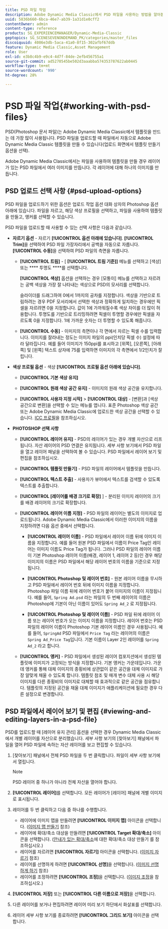 ```yaml
---
title: PSD 파일 작업
description: Adobe Dynamic Media Classic에서 PSD 파일을 사용하는 방법을 알아봅니다.
uuid: 5836b660-6bca-46e7-ab39-1a31d1e0cff2
contentOwner: admin
content-type: reference
products: SG_EXPERIENCEMANAGER/Dynamic-Media-Classic
geptopics: SG_SCENESEVENONDEMAND_PK/categories/master_files
discoiquuid: 4086e3db-5aca-41a0-8f15-302afbf67ddb
feature: Dynamic Media Classic,Asset Management
role: User
exl-id: e3b8c4b9-e9c4-4d7f-84de-2efb456755a1
source-git-commit: ad5270545be502d3aaabba574353787622ab0445
workflow-type: tm+mt
source-wordcount: '990'
ht-degree: 28%

---
```


# PSD 파일 작업{#working-with-psd-files}

<!--   USED TO BE AN OPTION UNDER COLOR PROFILE OPTIONS * **Convert To sRGB (default)** - Converts to sRGB (Standard Red Green Blue). sRGB is the recommended color space for displaying images on web pages. -->

PSD(Photoshop 문서 파일)는 Adobe Dynamic Media Classic에서 템플릿을 만드는 데 가장 많이 사용됩니다. PSD 파일을 업로드할 때 파일에서 자동으로 Adobe Dynamic Media Classic 템플릿을 만들 수 있습니다(업로드 화면에서 템플릿 만들기 옵션을 선택).

Adobe Dynamic Media Classic에서는 파일을 사용하여 템플릿을 만들 경우 레이어가 있는 PSD 파일에서 여러 이미지를 만듭니다. 각 레이어에 대해 하나의 이미지를 만듭니다.

## PSD 업로드 선택 사항 {#psd-upload-options}

PSD 파일을 업로드하기 위한 옵션은 업로드 작업 옵션 대화 상자의 Photoshop 옵션 아래에 있습니다. 파일을 자르고, 해당 색상 프로필을 선택하고, 파일을 사용하여 템플릿을 만들고, 앵커를 선택할 수 있습니다.

PSD 파일을 업로드할 때 사용할 수 있는 선택 사항은 다음과 같습니다.

* **자르기 옵션**  - 자르기  **[!UICONTROL 옵션 아래에 있습니다]**. **[!UICONTROL Trim]**&#x200B;을 선택하여 PSD 파일 가장자리에서 공백을 자동으로 자릅니다. **[!UICONTROL 수동]**&#x200B;을 선택하여 PSD 파일의 측면을 자릅니다.

   * **[!UICONTROL 트림]**  - [ **[!UICONTROL 트림 기준]]** 메뉴를 선택하고 [색상] 또는  **** 투명도 ****&#x200B;를 선택합니다.

      **[!UICONTROL 색상]** 옵션을 선택하는 경우 [모퉁이] 메뉴를 선택하고 자르려는 공백 색상을 가장 잘 나타내는 색상으로 PSD의 모서리를 선택합니다.

      슬라이더를 드래그하여 0에서 1까지의 공차를 지정합니다. 색상을 기반으로 트림하려는 경우 PDF 모서리에서 선택한 색상과 정확하게 일치하는 경우에만 픽셀을 자르려면 0을 지정합니다. 값이 1에 가까워질수록 색상 차이를 더 많이 허용합니다. 투명도를 기반으로 트리밍하려면 픽셀이 투명할 경우에만 픽셀을 자르도록 0을 지정합니다. 1에 가까운 숫자는 더 투명할 수 있도록 해줍니다.

   * **[!UICONTROL 수동]**  - 이미지의 측면이나 각 면에서 자르는 픽셀 수를 입력합니다. 이미지를 잘라내는 정도는 이미지 파일의 ppi(인치당 픽셀 수) 설정에 따라 달라집니다. 예를 들어 이미지가 150ppi를 표시하고 [위쪽], [오른쪽], [아래쪽] 및 [왼쪽] 텍스트 상자에 75를 입력하면 이미지의 각 측면에서 1/2인치가 잘립니다.

* **색상 프로필 옵션**  - 색상  **[!UICONTROL 프로필 옵션 아래에 있습니다]**.

   * **[!UICONTROL 기본 색상 유지]**

   * **[!UICONTROL 원래 색상 공간 유지]**  - 이미지의 원래 색상 공간을 유지합니다.

   * **[!UICONTROL 사용자 지정 시작]**  >  **[!UICONTROL 대상]**  - [변환]과 [색상 공간으로 변환]을 선택할 수 있는 메뉴를 엽니다. 표준 Photoshop 색상 공간 또는 Adobe Dynamic Media Classic에 업로드한 색상 공간을 선택할 수 있습니다. [ICC 프로필](/help/icc-profiles.md)을 참조하십시오.

* **PHOTOSHOP 선택 사항**

   * **[!UICONTROL 레이어 유지]**  - PSD의 레이어가 있는 경우 개별 자산으로 리프됩니다. 자산 레이어의 PSD 연결은 유지됩니다. 세부 사항 보기에서 PSD 파일을 열고 레이어 패널을 선택하여 볼 수 있습니다. PSD 파일에서 레이어 보기 및 편집을 참조하십시오.

   * **[!UICONTROL 템플릿 만들기]**  - PSD 파일의 레이어에서 템플릿을 만듭니다.

   * **[!UICONTROL 텍스트 추출]**  - 사용자가 뷰어에서 텍스트를 검색할 수 있도록 텍스트를 추출합니다.

   * **[!UICONTROL [레이어를 배경 크기로 확장]** ] - 분리된 이미지 레이어의 크기를 배경 레이어의 크기로 확장합니다.

   * **[!UICONTROL 레이어 이름 지정]**  - PSD 파일의 레이어는 별도의 이미지로 업로드됩니다. Adobe Dynamic Media Classic에서 이러한 이미지의 이름을 지정하려면 다음 옵션 중에서 선택합니다.

      * **[!UICONTROL 레이어 이름]**  - PSD 파일에서 레이어 이름 뒤에 이미지 이름을 지정합니다. 예를 들어 원본 PSD 파일에서 이름이 Price Tag인 레이어는 이미지 이름도 Price Tag가 됩니다. 그러나 PSD 파일의 레이어 이름이 기본 Photoshop 레이어 이름(배경, 레이어 1, 레이어 2 등)인 경우 해당 이미지의 이름은 PSD 파일에서 해당 레이어 번호의 이름을 기준으로 지정됩니다. <!-- not their default layer names -->

      * **[!UICONTROL Photoshop 및 레이어 번호]**  - 원본 레이어 이름을 무시하고 PSD 파일에서 레이어 번호 뒤에 이미지 이름을 지정합니다. Photoshop 파일 이름 뒤에 레이어 번호가 붙어 이미지의 이름이 지정됩니다. 예를 들어, `Spring Ad.psd` 라는 파일의 두 번째 레이어의 이름은 Photoshop에 기본이 아닌 이름이 있어도 `Spring Ad_2` 로 지정됩니다.

      * **[!UICONTROL Photoshop 및 레이어 이름]**  - PSD 파일 뒤에 레이어 이름 또는 레이어 번호가 오는 이미지 이름을 지정합니다. 레이어 번호는 PSD 파일의 레이어 이름이 Photoshop 기본 레이어 이름인 경우 사용됩니다. 예를 들어, `SpringAd` PSD 파일에서 `Price Tag` 라는 레이어의 이름은 `Spring Ad_Price Tag`입니다. 기본 이름이 Layer 2인 레이어를 `Spring Ad_2` 라고 합니다.
   * **[!UICONTROL 앵커]**  - PSD 파일에서 생성된 레이어 컴포지션에서 생성된 템플릿에 이미지가 고정되는 방식을 지정합니다. 기본 앵커는 가운데입니다. 가운데 앵커를 통해 대체 이미지의 종횡비에 상관없이 같은 공간을 대체 이미지로 가장 알맞게 채울 수 있도록 합니다. 템플릿 참조 및 매개 변수 대체 사용 시 해당 이미지를 다른 종횡비의 이미지로 대체할 때 효과적으로 같은 공간을 점유합니다. 템플릿의 지정된 공간을 채울 대체 이미지가 애플리케이션에 필요한 경우 다른 설정으로 변경합니다.


## PSD 파일에서 레이어 보기 및 편집 {#viewing-and-editing-layers-in-a-psd-file}

PSD를 업로드할 때 [레이어 유지 관리] 옵션을 선택한 경우 Dynamic Media Classic에서 개별 레이어를 자산으로 분리했습니다. 세부 사항 보기의 [찾아보기] 패널에서 파일을 열어 PSD 파일에 속하는 자산 레이어를 보고 편집할 수 있습니다.

1. [찾아보기] 패널에서 전체 PSD 파일을 두 번 클릭합니다. 파일이 세부 사항 보기에서 열립니다.

   >[!NOTE]
   >
   >PSD 레이어 중 하나가 아니라 전체 자산을 열어야 합니다.

1. **[!UICONTROL 레이어]**&#x200B;를 선택합니다. 모든 레이어가 [레이어] 패널에 개별 이미지로 표시됩니다.
1. 레이어를 두 번 클릭하고 다음 중 하나를 수행합니다.

   * 레이어에 이미지 맵을 만들려면 **[!UICONTROL 이미지 맵]** 아이콘을 선택합니다. ([이미지 맵 만들기](creating-image-maps.md#creating_image_maps) 참조)
   * 레이어에 확대/축소 대상을 만들려면 **[!UICONTROL Target 확대/축소]** 아이콘을 선택합니다. ([안내가 있는 확대/축소](creating-zoom-targets-guided-zoom.md#creating_zoom_targets_for_guided_zoom)에 대한 확대/축소 대상 만들기 를 참조하십시오.)
   * 레이어를 자르려면 **[!UICONTROL 자르기]** 아이콘을 선택합니다. ([이미지 자르기](cropping-image.md#cropping_an_image) 참조)
   * 레이어를 선명하게 하려면 **[!UICONTROL 선명]**&#x200B;을 선택합니다. ([이미지 선명하게 하기](sharpening-image.md#sharpening_an_image) 참조)
   * 레이어를 조정하려면 **[!UICONTROL 조정]**&#x200B;을 선택합니다. ([이미지 조정](adjusting-image.md#adjusting_an_image)을 참조하십시오.)

1. **[!UICONTROL 저장]** 또는 **[!UICONTROL 다른 이름으로 저장]**&#x200B;을 선택합니다.
1. 다른 레이어를 보거나 편집하려면 레이어 미리 보기 하단에서 화살표를 선택합니다.
1. 레이어 세부 사항 보기를 종료하려면 **[!UICONTROL 그리드 보기]** 아이콘을 선택합니다.
